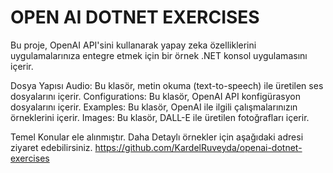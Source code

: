 # OPEN AI DOTNET EXERCISES


Bu proje, OpenAI API'sini kullanarak yapay zeka özelliklerini uygulamalarınıza entegre etmek için bir örnek .NET konsol uygulamasını içerir.

Dosya Yapısı
Audio: Bu klasör, metin okuma (text-to-speech) ile üretilen ses dosyalarını içerir.
Configurations: Bu klasör, OpenAI API konfigürasyon dosyalarını içerir.
Examples: Bu klasör, OpenAI ile ilgili çalışmalarınızın örneklerini içerir.
Images: Bu klasör, DALL-E ile üretilen fotoğrafları içerir.

Temel Konular ele alınmıştır. Daha Detaylı örnekler için aşağıdaki adresi ziyaret edebilirsiniz.
https://github.com/KardelRuveyda/openai-dotnet-exercises
